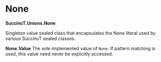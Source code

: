 ﻿# None

**SuccincT.Unions.None**

Singleton value sealed class that encapsulates the None literal used by various SuccincT sealed classes.

**None.Value**
The sole implemented value of `None`. If pattern matching is used, this value need never be explicitly accessed.